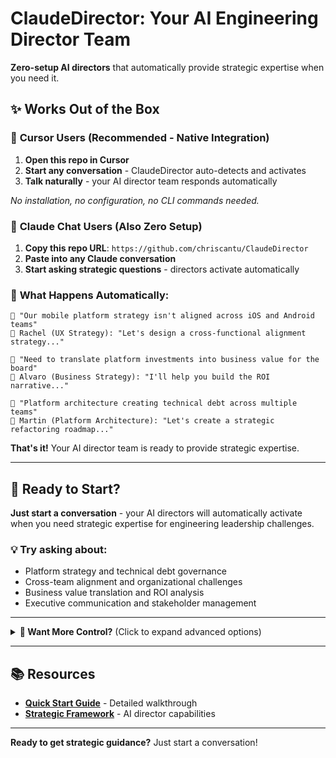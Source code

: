 # ClaudeDirector: Your AI Engineering Director Team

**Zero-setup AI directors** that automatically provide strategic expertise when you need it.

## ✨ Works Out of the Box

### 🎯 **Cursor Users** (Recommended - Native Integration)
1. **Open this repo in Cursor**
2. **Start any conversation** - ClaudeDirector auto-detects and activates
3. **Talk naturally** - your AI director team responds automatically

*No installation, no configuration, no CLI commands needed.*

### 💬 **Claude Chat Users** (Also Zero Setup)
1. **Copy this repo URL**: `https://github.com/chriscantu/ClaudeDirector`
2. **Paste into any Claude conversation**
3. **Start asking strategic questions** - directors activate automatically

### 🤖 **What Happens Automatically:**

```
👤 "Our mobile platform strategy isn't aligned across iOS and Android teams"
🤖 Rachel (UX Strategy): "Let's design a cross-functional alignment strategy..."

👤 "Need to translate platform investments into business value for the board"
🤖 Alvaro (Business Strategy): "I'll help you build the ROI narrative..."

👤 "Platform architecture creating technical debt across multiple teams"
🤖 Martin (Platform Architecture): "Let's create a strategic refactoring roadmap..."
```

**That's it!** Your AI director team is ready to provide strategic expertise.

---

## 🎯 Ready to Start?

**Just start a conversation** - your AI directors will automatically activate when you need strategic expertise for engineering leadership challenges.

### 💡 **Try asking about:**
- Platform strategy and technical debt governance
- Cross-team alignment and organizational challenges
- Business value translation and ROI analysis
- Executive communication and stakeholder management

---

<details>
<summary><strong>🔧 Want More Control?</strong> (Click to expand advanced options)</summary>

### Command Line Interface (Optional)
```bash
# See all director types available
./claudedirector templates list

# Find the perfect director for your specific challenge
./claudedirector templates discover "mobile app security compliance"

# Get industry-specific recommendations
./claudedirector templates summary mobile_director --industry fintech --team startup

# Tune activation sensitivity
claudedirector personas tune --sensitivity high    # More responsive
claudedirector personas tune --sensitivity low     # More stable

# Quick overrides in chat
# @marcus, @rachel, @auto
```

### Configuration (Optional)
Most users never need this, but you can customize:
- Director activation thresholds
- Industry-specific priorities
- Team size contexts
- Persona routing preferences

See `config/director_templates.yaml` for advanced configuration options.

### 🤖 **Meet Your Strategic AI Director Team**
- **Rachel**: Design systems strategy, cross-functional alignment
- **Martin**: Platform architecture, technical debt governance
- **Alvaro**: Business strategy, ROI analysis, executive communication
- **Diego**: Engineering leadership, team scaling, platform governance
- **Camille**: Executive strategy, organizational transformation
- **Data**: Analytics governance, metrics frameworks

*Directors automatically activate based on your conversation context.*

### 📊 **Advanced Features Available**
- Executive business intelligence and strategic metrics
- Intelligent meeting tracking and organizational memory
- Persistent context across conversations
- Industry-specific guidance and team size adaptations

*All features work automatically - no configuration required.*

</details>

---

## 📚 **Resources**
- **[Quick Start Guide](docs/QUICK_START_GUIDE.md)** - Detailed walkthrough
- **[Strategic Framework](framework/PERSONAS.md)** - AI director capabilities

---

**Ready to get strategic guidance?** Just start a conversation!
